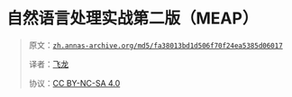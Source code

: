 # 自然语言处理实战第二版（MEAP）

> 原文：[`zh.annas-archive.org/md5/fa38013bd1d506f70f24ea5385d06017`](https://zh.annas-archive.org/md5/fa38013bd1d506f70f24ea5385d06017)
> 
> 译者：[飞龙](https://github.com/wizardforcel)
> 
> 协议：[CC BY-NC-SA 4.0](http://creativecommons.org/licenses/by-nc-sa/4.0/)